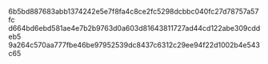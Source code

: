 6b5bd887683abb1374242e5e7f8fa4c8ce2fc5298dcbbc040fc27d78757a57fc
d664bd6ebd581ae4e7b2b9763d0a603d81643811727ad44cd122abe309cddeb5
9a264c570aa777fbe46be97952539dc8437c6312c29ee94f22d1002b4e543c65
